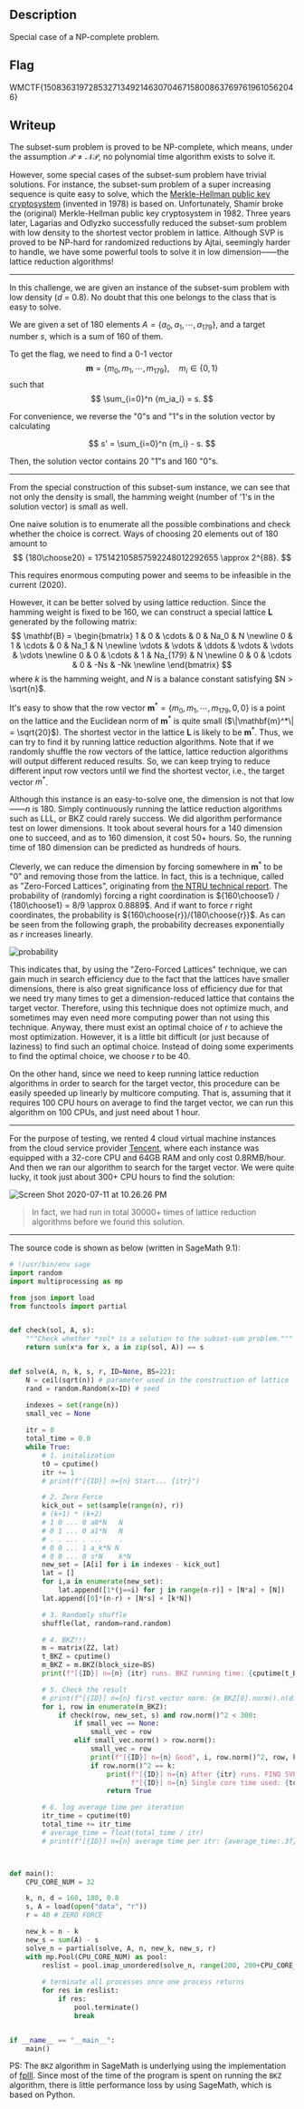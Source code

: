 ## Description

Special case of a NP-complete problem.

## Flag

WMCTF{1508363197285327134921463070467158008637697619610562046}

## Writeup

The subset-sum problem is proved to be NP-complete, which means, under the assumption $\mathcal{P} \ne \mathcal{NP}$, no polynomial time algorithm exists to solve it.

However, some special cases of the subset-sum problem have trivial solutions. For instance, the subset-sum problem of a super increasing sequence is quite easy to solve, which the [Merkle-Hellman public key cryptosystem](https://en.wikipedia.org/wiki/Merkle–Hellman_knapsack_cryptosystem) (invented in 1978) is based on. Unfortunately, Shamir broke the (original) Merkle-Hellman public key cryptosystem in 1982. Three years later, Lagarias and Odlyzko successfully reduced the subset-sum problem with low density to the shortest vector problem in lattice. Although SVP is proved to be NP-hard for randomized reductions by Ajtai, seemingly harder to handle, we have some powerful tools to solve it in low dimension——the lattice reduction algorithms!

---

In this challenge, we are given an instance of the subset-sum problem with low density ($d$ = 0.8). No doubt that this one belongs to the class that is easy to solve.

We are given a set of 180 elements $A = \{a_0, a_1, \cdots, a_{179}\}$, and a target number $s$, which is a sum of 160 of them. 

To get the flag, we need to find a 0-1 vector
$$
\mathbf{m} = \{m_0, m_1, \cdots, m_{179}\}, \quad m_i \in \{0, 1\}
$$
such that
$$
\sum_{i=0}^n {m_ia_i} = s.
$$

For convenience, we reverse the "0"s and "1"s in the solution vector by calculating

$$
s' = \sum_{i=0}^n {m_i} - s.
$$

Then, the solution vector contains 20 "1"s and 160 "0"s.

---

From the special construction of this subset-sum instance, we can see that not only the density is small, the hamming weight (number of '1's in the solution vector) is small as well. 

One naive solution is to enumerate all the possible combinations and check whether the choice is correct. Ways of choosing 20 elements out of 180 amount to
$$
{180\choose20} = 175142105857592248012292655 \approx 2^{88}.
$$

This requires enormous computing power and seems to be infeasible in the current (2020). 

However, it can be better solved by using lattice reduction. Since the hamming weight is fixed to be 160, we can construct a special lattice $\mathbf{L}$ generated by the following matrix:
$$
\mathbf{B} = \begin{bmatrix}
1 & 0 & \cdots & 0 &  Na_0 & N \newline
0 & 1 & \cdots & 0 &  Na_1 & N \newline
\vdots & \vdots & \ddots & \vdots & \vdots & \vdots \newline
0 & 0 & \cdots & 1 &  Na_{179} & N \newline
0 & 0 & \cdots & 0 & -Ns & -Nk \newline
\end{bmatrix}
$$
where $k$ is the hamming weight, and $N$ is a balance constant satisfying $N > \sqrt{n}$. 

It's easy to show that the row vector $\mathbf{m}^* = \{m_0, m_1, \cdots, m_{179}, 0, 0\}$ is a point on the lattice and the Euclidean norm of $\mathbf{m}^*$ is quite small ($\|\mathbf{m}^*\| = \sqrt{20}$). The shortest vector in the lattice $\mathbf{L}$ is likely to be $\mathbf{m}^*$. Thus, we can try to find it by running lattice reduction algorithms. Note that if we randomly shuffle the row vectors of the lattice, lattice reduction algorithms will output different reduced results. So, we can keep trying to reduce different input row vectors until we find the shortest vector, i.e., the target vector $m^*$. 

Although this instance is an easy-to-solve one, the dimension is not that low——$n$ is 180. Simply continuously running the lattice reduction algorithms such as LLL, or BKZ could rarely success. We did algorithm performance test on lower dimensions. It took about several hours for a 140 dimension one to succeed, and as to 160 dimension, it cost 50+ hours. So, the running time of 180 dimension can be predicted as hundreds of hours.

Cleverly, we can reduce the dimension by forcing somewhere in $\mathbf{m}^*$ to be "0" and removing those from the lattice. In fact, this is a technique, called as "Zero-Forced Lattices", originating from [the NTRU technical report](https://assets.onboardsecurity.com/static/downloads/NTRU/resources/NTRUTech013.pdf). The probability of (randomly) forcing a right coordination is ${160\choose1} / {180\choose1} = 8/9 \approx 0.8889$. And if want to force $r$ right coordinates, the probability is ${160\choose{r}}/{180\choose{r}}$. As can be seen from the following graph, the probability decreases exponentially as $r$ increases linearly.

![probability](https://i.loli.net/2020/07/18/NIa1cy7JRjlkhDp.png)

This indicates that, by using the "Zero-Forced Lattices" technique, we can gain much in search efficiency due to the fact that the lattices have smaller dimensions, there is also great significance loss of efficiency due for that we need try many times to get a dimension-reduced lattice that contains the target vector. Therefore, using this technique does not optimize much, and sometimes may even need more computing power than not using this technique. Anyway, there must exist an optimal choice of $r$ to achieve the most optimization. However, it is a little bit difficult (or just because of laziness) to find such an optimal choice. Instead of doing some experiments to find the optimal choice, we choose $r$ to be 40.

On the other hand, since we need to keep running lattice reduction algorithms in order to search for the target vector, this procedure can be easily speeded up linearly by multicore computing. That is, assuming that it requires 100 CPU hours on average to find the target vector, we can run this algorithm on 100 CPUs, and just need about 1 hour.

---

For the purpose of testing, we rented 4 cloud virtual machine instances from the cloud service provider [Tencent](https://cloud.tencent.com/), where each instance was equipped with a 32-core CPU and 64GB RAM and only cost 0.8RMB/hour. And then we ran our algorithm to search for the target vector. We were quite lucky, it took just about 300+ CPU hours to find the solution:

![Screen Shot 2020-07-11 at 10.26.26 PM](https://i.loli.net/2020/07/18/Gpyuol4XjEqbc7x.png)

> In fact, we had run in total 30000+ times of lattice reduction algorithms before we found this solution.

---

The source code is shown as below (written in SageMath 9.1):

```python
# !/usr/bin/env sage
import random
import multiprocessing as mp

from json import load
from functools import partial


def check(sol, A, s):
    """Check whether *sol* is a solution to the subset-sum problem."""
    return sum(x*a for x, a in zip(sol, A)) == s


def solve(A, n, k, s, r, ID=None, BS=22):
    N = ceil(sqrt(n)) # parameter used in the construction of lattice
    rand = random.Random(x=ID) # seed

    indexes = set(range(n))
    small_vec = None
    
    itr = 0
    total_time = 0.0
    while True:
        # 1. initalization
        t0 = cputime()
        itr += 1
        # print(f"[{ID}] n={n} Start... {itr}")

        # 2. Zero Force
        kick_out = set(sample(range(n), r))
        # (k+1) * (k+2)
        # 1 0 ... 0 a0*N   N
        # 0 1 ... 0 a1*N   N
        # . . ... . ...    .
        # 0 0 ... 1 a_k*N N
        # 0 0 ... 0 s*N    k*N
        new_set = [A[i] for i in indexes - kick_out]
        lat = []
        for i,a in enumerate(new_set):
            lat.append([1*(j==i) for j in range(n-r)] + [N*a] + [N])
        lat.append([0]*(n-r) + [N*s] + [k*N])

        # 3. Randomly shuffle
        shuffle(lat, random=rand.random)

        # 4. BKZ!!!
        m = matrix(ZZ, lat)
        t_BKZ = cputime()
        m_BKZ = m.BKZ(block_size=BS)
        print(f"[{ID}] n={n} {itr} runs. BKZ running time: {cputime(t_BKZ):.3f}s")

        # 5. Check the result
        # print(f"[{ID}] n={n} first vector norm: {m_BKZ[0].norm().n(digits=4)}")
        for i, row in enumerate(m_BKZ):
            if check(row, new_set, s) and row.norm()^2 < 300:
                if small_vec == None:
                    small_vec = row
                elif small_vec.norm() > row.norm():
                    small_vec = row
                    print(f"[{ID}] n={n} Good", i, row.norm()^2, row, kick_out)
                    if row.norm()^2 == k:
                        print(f"[{ID}] n={n} After {itr} runs. FIND SVP!!!\n"
                              f"[{ID}] n={n} Single core time used: {total_time}s")
                        return True

        # 6. log average time per iteration
        itr_time = cputime(t0)
        total_time += itr_time
        # average_time = float(total_time / itr)
        # print(f"[{ID}] n={n} average time per itr: {average_time:.3f}s")



def main():
    CPU_CORE_NUM = 32

    k, n, d = 160, 180, 0.8
    s, A = load(open("data", "r"))
    r = 40 # ZERO FORCE

    new_k = n - k
    new_s = sum(A) - s
    solve_n = partial(solve, A, n, new_k, new_s, r)
    with mp.Pool(CPU_CORE_NUM) as pool:
        reslist = pool.imap_unordered(solve_n, range(200, 200+CPU_CORE_NUM))
        
        # terminate all processes once one process returns
        for res in reslist:
            if res:
                pool.terminate()
                break


if __name__ == "__main__":
    main()
```

PS: The `BKZ` algorithm in SageMath is underlying using the implementation of [fplll](https://github.com/fplll/fplll). Since most of the time of the program is spent on running the `BKZ`  algorithm, there is little performance loss by using SageMath, which is based on Python.

